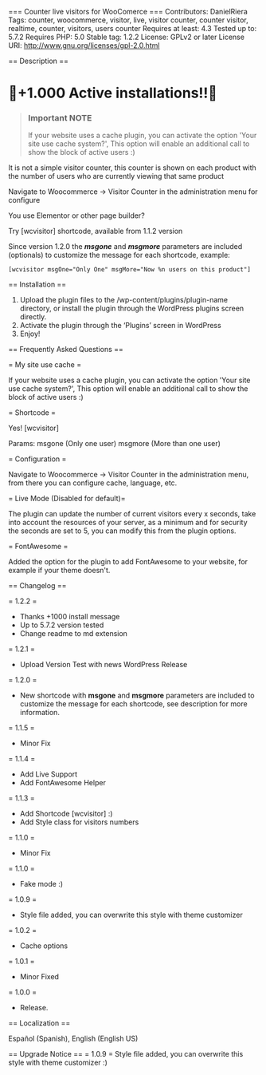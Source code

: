 === Counter live visitors for WooComerce ===
Contributors: DanielRiera
Tags: counter, woocommerce, visitor, live, visitor counter, counter visitor, realtime, counter, visitors, users counter
Requires at least: 4.3
Tested up to: 5.7.2
Requires PHP: 5.0
Stable tag: 1.2.2
License: GPLv2 or later
License URI: http://www.gnu.org/licenses/gpl-2.0.html

 
== Description ==

# 🎉+1.000 Active installations!!🎉

> ### Important NOTE
> If your website uses a cache plugin, you can activate the option 'Your site use cache system?', This option will enable an additional call to show the block of active users :)

It is not a simple visitor counter, this counter is shown on each product with the number of users who are currently viewing that same product

Navigate to Woocommerce -> Visitor Counter in the administration menu for configure

You use Elementor or other page builder?

Try [wcvisitor] shortcode, available from 1.1.2 version

Since version 1.2.0 the ***msgone*** and ***msgmore*** parameters are included (optionals) to customize the message for each shortcode, example:

```
[wcvisitor msgOne="Only One" msgMore="Now %n users on this product"]
```

== Installation ==

1. Upload the plugin files to the /wp-content/plugins/plugin-name directory, or install the plugin through the WordPress plugins screen directly.
2. Activate the plugin through the ‘Plugins’ screen in WordPress
3. Enjoy!
 
== Frequently Asked Questions ==

= My site use cache =

If your website uses a cache plugin, you can activate the option 'Your site use cache system?', This option will enable an additional call to show the block of active users :)

= Shortcode =

Yes! [wcvisitor]

Params:
msgone (Only one user)
msgmore (More than one user)

= Configuration =

Navigate to Woocommerce -> Visitor Counter in the administration menu, from there you can configure cache, language, etc.

= Live Mode (Disabled for default)=

The plugin can update the number of current visitors every x seconds, take into account the resources of your server, as a minimum and for security the seconds are set to 5, you can modify this from the plugin options.

= FontAwesome =

Added the option for the plugin to add FontAwesome to your website, for example if your theme doesn't.

== Changelog ==

= 1.2.2 =
* Thanks +1000 install message
* Up to 5.7.2 version tested
* Change readme to md extension

= 1.2.1 =
* Upload Version Test with news WordPress Release

= 1.2.0 =
* New shortcode with **msgone** and **msgmore** parameters are included to  customize the message for each shortcode, see description for more information.

= 1.1.5 =
* Minor Fix

= 1.1.4 =
* Add Live Support
* Add FontAwesome Helper

= 1.1.3 =
* Add Shortcode [wcvisitor] :)
* Add Style class for visitors numbers

= 1.1.0 =
* Minor Fix

= 1.1.0 =
* Fake mode :)

= 1.0.9 =
* Style file added, you can overwrite this style with theme customizer

= 1.0.2 =
* Cache options

= 1.0.1 =
* Minor Fixed

= 1.0.0 =
* Release.

== Localization ==

Español (Spanish), English (English US)

== Upgrade Notice ==
= 1.0.9 =
Style file added, you can overwrite this style with theme customizer :)


